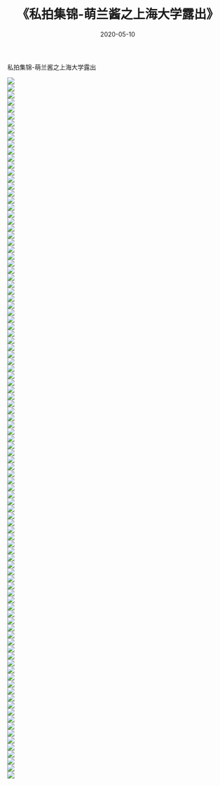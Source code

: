 ﻿---
layout: post
title:  《私拍集锦-萌兰酱之上海大学露出》
date:   2020-05-10
img: http://imgx.orgx.ga/漏D/网络美图/2020/私拍集锦-萌兰酱之上海大学露出/000.jpg
categories: [美女, 清纯, 唯美]
---

私拍集锦-萌兰酱之上海大学露出

  ![](http://imgx.orgx.ga/漏D/网络美图/2020/私拍集锦-萌兰酱之上海大学露出/001.jpg) <br> ![](http://imgx.orgx.ga/漏D/网络美图/2020/私拍集锦-萌兰酱之上海大学露出/002.jpg) <br> ![](http://imgx.orgx.ga/漏D/网络美图/2020/私拍集锦-萌兰酱之上海大学露出/003.jpg) <br> ![](http://imgx.orgx.ga/漏D/网络美图/2020/私拍集锦-萌兰酱之上海大学露出/004.jpg) <br> ![](http://imgx.orgx.ga/漏D/网络美图/2020/私拍集锦-萌兰酱之上海大学露出/005.jpg) <br> ![](http://imgx.orgx.ga/漏D/网络美图/2020/私拍集锦-萌兰酱之上海大学露出/006.jpg) <br> ![](http://imgx.orgx.ga/漏D/网络美图/2020/私拍集锦-萌兰酱之上海大学露出/007.jpg) <br> ![](http://imgx.orgx.ga/漏D/网络美图/2020/私拍集锦-萌兰酱之上海大学露出/008.jpg) <br> ![](http://imgx.orgx.ga/漏D/网络美图/2020/私拍集锦-萌兰酱之上海大学露出/009.jpg) <br> ![](http://imgx.orgx.ga/漏D/网络美图/2020/私拍集锦-萌兰酱之上海大学露出/010.jpg) <br> ![](http://imgx.orgx.ga/漏D/网络美图/2020/私拍集锦-萌兰酱之上海大学露出/011.jpg) <br> ![](http://imgx.orgx.ga/漏D/网络美图/2020/私拍集锦-萌兰酱之上海大学露出/012.jpg) <br> ![](http://imgx.orgx.ga/漏D/网络美图/2020/私拍集锦-萌兰酱之上海大学露出/013.jpg) <br> ![](http://imgx.orgx.ga/漏D/网络美图/2020/私拍集锦-萌兰酱之上海大学露出/014.jpg) <br> ![](http://imgx.orgx.ga/漏D/网络美图/2020/私拍集锦-萌兰酱之上海大学露出/015.jpg) <br> ![](http://imgx.orgx.ga/漏D/网络美图/2020/私拍集锦-萌兰酱之上海大学露出/016.jpg) <br> ![](http://imgx.orgx.ga/漏D/网络美图/2020/私拍集锦-萌兰酱之上海大学露出/017.jpg) <br> ![](http://imgx.orgx.ga/漏D/网络美图/2020/私拍集锦-萌兰酱之上海大学露出/018.jpg) <br> ![](http://imgx.orgx.ga/漏D/网络美图/2020/私拍集锦-萌兰酱之上海大学露出/019.jpg) <br> ![](http://imgx.orgx.ga/漏D/网络美图/2020/私拍集锦-萌兰酱之上海大学露出/020.jpg) <br> ![](http://imgx.orgx.ga/漏D/网络美图/2020/私拍集锦-萌兰酱之上海大学露出/021.jpg) <br> ![](http://imgx.orgx.ga/漏D/网络美图/2020/私拍集锦-萌兰酱之上海大学露出/022.jpg) <br> ![](http://imgx.orgx.ga/漏D/网络美图/2020/私拍集锦-萌兰酱之上海大学露出/023.jpg) <br> ![](http://imgx.orgx.ga/漏D/网络美图/2020/私拍集锦-萌兰酱之上海大学露出/024.jpg) <br> ![](http://imgx.orgx.ga/漏D/网络美图/2020/私拍集锦-萌兰酱之上海大学露出/025.jpg) <br> ![](http://imgx.orgx.ga/漏D/网络美图/2020/私拍集锦-萌兰酱之上海大学露出/026.jpg) <br> ![](http://imgx.orgx.ga/漏D/网络美图/2020/私拍集锦-萌兰酱之上海大学露出/027.jpg) <br> ![](http://imgx.orgx.ga/漏D/网络美图/2020/私拍集锦-萌兰酱之上海大学露出/028.jpg) <br> ![](http://imgx.orgx.ga/漏D/网络美图/2020/私拍集锦-萌兰酱之上海大学露出/029.jpg) <br> ![](http://imgx.orgx.ga/漏D/网络美图/2020/私拍集锦-萌兰酱之上海大学露出/030.jpg) <br> ![](http://imgx.orgx.ga/漏D/网络美图/2020/私拍集锦-萌兰酱之上海大学露出/031.jpg) <br> ![](http://imgx.orgx.ga/漏D/网络美图/2020/私拍集锦-萌兰酱之上海大学露出/032.jpg) <br> ![](http://imgx.orgx.ga/漏D/网络美图/2020/私拍集锦-萌兰酱之上海大学露出/033.jpg) <br> ![](http://imgx.orgx.ga/漏D/网络美图/2020/私拍集锦-萌兰酱之上海大学露出/034.jpg) <br> ![](http://imgx.orgx.ga/漏D/网络美图/2020/私拍集锦-萌兰酱之上海大学露出/035.jpg) <br> ![](http://imgx.orgx.ga/漏D/网络美图/2020/私拍集锦-萌兰酱之上海大学露出/036.jpg) <br> ![](http://imgx.orgx.ga/漏D/网络美图/2020/私拍集锦-萌兰酱之上海大学露出/037.jpg) <br> ![](http://imgx.orgx.ga/漏D/网络美图/2020/私拍集锦-萌兰酱之上海大学露出/038.jpg) <br> ![](http://imgx.orgx.ga/漏D/网络美图/2020/私拍集锦-萌兰酱之上海大学露出/039.jpg) <br> ![](http://imgx.orgx.ga/漏D/网络美图/2020/私拍集锦-萌兰酱之上海大学露出/040.jpg) <br> ![](http://imgx.orgx.ga/漏D/网络美图/2020/私拍集锦-萌兰酱之上海大学露出/041.jpg) <br> ![](http://imgx.orgx.ga/漏D/网络美图/2020/私拍集锦-萌兰酱之上海大学露出/042.jpg) <br> ![](http://imgx.orgx.ga/漏D/网络美图/2020/私拍集锦-萌兰酱之上海大学露出/043.jpg) <br> ![](http://imgx.orgx.ga/漏D/网络美图/2020/私拍集锦-萌兰酱之上海大学露出/044.jpg) <br> ![](http://imgx.orgx.ga/漏D/网络美图/2020/私拍集锦-萌兰酱之上海大学露出/045.jpg) <br> ![](http://imgx.orgx.ga/漏D/网络美图/2020/私拍集锦-萌兰酱之上海大学露出/046.jpg) <br> ![](http://imgx.orgx.ga/漏D/网络美图/2020/私拍集锦-萌兰酱之上海大学露出/047.jpg) <br> ![](http://imgx.orgx.ga/漏D/网络美图/2020/私拍集锦-萌兰酱之上海大学露出/048.jpg) <br> ![](http://imgx.orgx.ga/漏D/网络美图/2020/私拍集锦-萌兰酱之上海大学露出/049.jpg) <br> ![](http://imgx.orgx.ga/漏D/网络美图/2020/私拍集锦-萌兰酱之上海大学露出/050.jpg) <br> ![](http://imgx.orgx.ga/漏D/网络美图/2020/私拍集锦-萌兰酱之上海大学露出/051.jpg) <br> ![](http://imgx.orgx.ga/漏D/网络美图/2020/私拍集锦-萌兰酱之上海大学露出/052.jpg) <br> ![](http://imgx.orgx.ga/漏D/网络美图/2020/私拍集锦-萌兰酱之上海大学露出/053.jpg) <br> ![](http://imgx.orgx.ga/漏D/网络美图/2020/私拍集锦-萌兰酱之上海大学露出/054.jpg) <br> ![](http://imgx.orgx.ga/漏D/网络美图/2020/私拍集锦-萌兰酱之上海大学露出/055.jpg) <br> ![](http://imgx.orgx.ga/漏D/网络美图/2020/私拍集锦-萌兰酱之上海大学露出/056.jpg) <br> ![](http://imgx.orgx.ga/漏D/网络美图/2020/私拍集锦-萌兰酱之上海大学露出/057.jpg) <br> ![](http://imgx.orgx.ga/漏D/网络美图/2020/私拍集锦-萌兰酱之上海大学露出/058.jpg) <br> ![](http://imgx.orgx.ga/漏D/网络美图/2020/私拍集锦-萌兰酱之上海大学露出/059.jpg) <br> ![](http://imgx.orgx.ga/漏D/网络美图/2020/私拍集锦-萌兰酱之上海大学露出/060.jpg) <br> ![](http://imgx.orgx.ga/漏D/网络美图/2020/私拍集锦-萌兰酱之上海大学露出/061.jpg) <br> ![](http://imgx.orgx.ga/漏D/网络美图/2020/私拍集锦-萌兰酱之上海大学露出/062.jpg) <br> ![](http://imgx.orgx.ga/漏D/网络美图/2020/私拍集锦-萌兰酱之上海大学露出/063.jpg) <br> ![](http://imgx.orgx.ga/漏D/网络美图/2020/私拍集锦-萌兰酱之上海大学露出/064.jpg) <br> ![](http://imgx.orgx.ga/漏D/网络美图/2020/私拍集锦-萌兰酱之上海大学露出/065.jpg) <br> ![](http://imgx.orgx.ga/漏D/网络美图/2020/私拍集锦-萌兰酱之上海大学露出/066.jpg) <br> ![](http://imgx.orgx.ga/漏D/网络美图/2020/私拍集锦-萌兰酱之上海大学露出/067.jpg) <br> ![](http://imgx.orgx.ga/漏D/网络美图/2020/私拍集锦-萌兰酱之上海大学露出/068.jpg) <br> ![](http://imgx.orgx.ga/漏D/网络美图/2020/私拍集锦-萌兰酱之上海大学露出/069.jpg) <br> ![](http://imgx.orgx.ga/漏D/网络美图/2020/私拍集锦-萌兰酱之上海大学露出/070.jpg) <br> ![](http://imgx.orgx.ga/漏D/网络美图/2020/私拍集锦-萌兰酱之上海大学露出/071.jpg) <br> ![](http://imgx.orgx.ga/漏D/网络美图/2020/私拍集锦-萌兰酱之上海大学露出/072.jpg) <br> ![](http://imgx.orgx.ga/漏D/网络美图/2020/私拍集锦-萌兰酱之上海大学露出/073.jpg) <br> ![](http://imgx.orgx.ga/漏D/网络美图/2020/私拍集锦-萌兰酱之上海大学露出/074.jpg) <br> ![](http://imgx.orgx.ga/漏D/网络美图/2020/私拍集锦-萌兰酱之上海大学露出/075.jpg) <br> ![](http://imgx.orgx.ga/漏D/网络美图/2020/私拍集锦-萌兰酱之上海大学露出/076.jpg) <br> ![](http://imgx.orgx.ga/漏D/网络美图/2020/私拍集锦-萌兰酱之上海大学露出/077.jpg) <br> ![](http://imgx.orgx.ga/漏D/网络美图/2020/私拍集锦-萌兰酱之上海大学露出/078.jpg) <br> ![](http://imgx.orgx.ga/漏D/网络美图/2020/私拍集锦-萌兰酱之上海大学露出/079.jpg) <br> ![](http://imgx.orgx.ga/漏D/网络美图/2020/私拍集锦-萌兰酱之上海大学露出/080.jpg) <br> ![](http://imgx.orgx.ga/漏D/网络美图/2020/私拍集锦-萌兰酱之上海大学露出/081.jpg) <br> ![](http://imgx.orgx.ga/漏D/网络美图/2020/私拍集锦-萌兰酱之上海大学露出/082.jpg) <br> ![](http://imgx.orgx.ga/漏D/网络美图/2020/私拍集锦-萌兰酱之上海大学露出/083.jpg) <br> ![](http://imgx.orgx.ga/漏D/网络美图/2020/私拍集锦-萌兰酱之上海大学露出/084.jpg) <br> ![](http://imgx.orgx.ga/漏D/网络美图/2020/私拍集锦-萌兰酱之上海大学露出/085.jpg) <br> ![](http://imgx.orgx.ga/漏D/网络美图/2020/私拍集锦-萌兰酱之上海大学露出/086.jpg) <br> ![](http://imgx.orgx.ga/漏D/网络美图/2020/私拍集锦-萌兰酱之上海大学露出/087.jpg) <br> ![](http://imgx.orgx.ga/漏D/网络美图/2020/私拍集锦-萌兰酱之上海大学露出/088.jpg) <br> ![](http://imgx.orgx.ga/漏D/网络美图/2020/私拍集锦-萌兰酱之上海大学露出/089.jpg) <br> ![](http://imgx.orgx.ga/漏D/网络美图/2020/私拍集锦-萌兰酱之上海大学露出/090.jpg) <br> ![](http://imgx.orgx.ga/漏D/网络美图/2020/私拍集锦-萌兰酱之上海大学露出/091.jpg) <br> ![](http://imgx.orgx.ga/漏D/网络美图/2020/私拍集锦-萌兰酱之上海大学露出/092.jpg) <br> ![](http://imgx.orgx.ga/漏D/网络美图/2020/私拍集锦-萌兰酱之上海大学露出/093.jpg) <br> ![](http://imgx.orgx.ga/漏D/网络美图/2020/私拍集锦-萌兰酱之上海大学露出/094.jpg) <br> ![](http://imgx.orgx.ga/漏D/网络美图/2020/私拍集锦-萌兰酱之上海大学露出/095.jpg) <br> ![](http://imgx.orgx.ga/漏D/网络美图/2020/私拍集锦-萌兰酱之上海大学露出/096.jpg) <br> ![](http://imgx.orgx.ga/漏D/网络美图/2020/私拍集锦-萌兰酱之上海大学露出/097.jpg) <br> ![](http://imgx.orgx.ga/漏D/网络美图/2020/私拍集锦-萌兰酱之上海大学露出/098.jpg) <br> ![](http://imgx.orgx.ga/漏D/网络美图/2020/私拍集锦-萌兰酱之上海大学露出/099.jpg) <br> ![](http://imgx.orgx.ga/漏D/网络美图/2020/私拍集锦-萌兰酱之上海大学露出/100.jpg) <br>